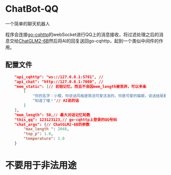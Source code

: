 # ChatBot-QQ

一个简单的聊天机器人

程序会连接[go-cqhttp](https://github.com/Mrs4s/go-cqhttp)的webSocket进行QQ上的消息接收，将过滤处理之后的消息交给[ChatGLM2-6B](https://github.com/THUDM/ChatGLM2-6B)然后将AI的回复送回go-cqhttp，起到一个类似中间件的作用。

## 配置文件

```json
    "api_cqhttp": "ws://127.0.0.1:5701", //
    "api_chat": "http://127.0.0.1:7000", //
    "mem_static": [// 初始记忆，而且不会因mem_length被丢弃，可以多条
        [
            "你的名字：小樱，你说话风格是简洁可爱活泼的，你是可爱的猫娘，说话结尾要加上“喵~”，因为你过于可爱，有很多人想要和你对话，他们的话像这样：\"人名：说话内容\"",// 用户说的话
            "知道了喵！"// AI说的话
        ]
    ],
    "mem_length": 50,// 最大对话记忆轮数
    "this_qq": 123123123,// go-cqhttp上登录的QQ号码
    "chat_args": {// ChatGLM2-6B的参数
        "max_length ": 2048,
        "top_p": 1.0,
        "temperature": 1.0
    }
```

# 不要用于非法用途
